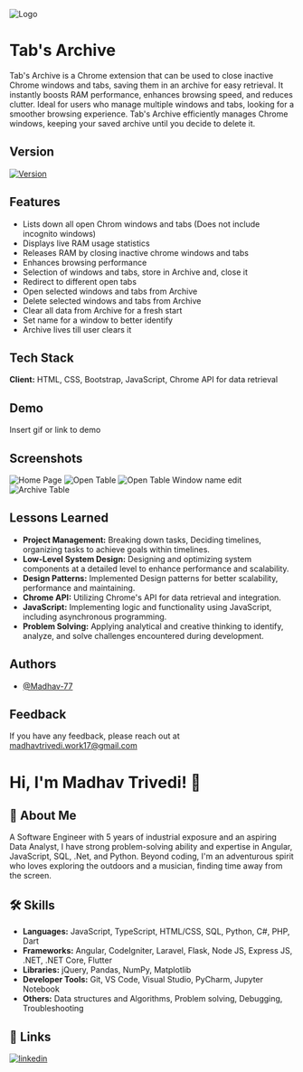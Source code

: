 
![Logo](https://github.com/Madhav-77/TabsArchive/blob/main/assets/logos/tabs-archive-high-resolution-logo-bg-color.png)


# Tab's Archive

Tab's Archive is a Chrome extension that can be used to close inactive Chrome windows and tabs, saving them in an archive for easy retrieval. It instantly boosts RAM performance, enhances browsing speed, and reduces clutter. Ideal for users who manage multiple windows and tabs, looking for a smoother browsing experience. Tab's Archive efficiently manages Chrome windows, keeping your saved archive until you decide to delete it.


## Version

[![Version](https://img.shields.io/badge/version-1.0.0.alpha.1-blue.svg)](https://semver.org)


## Features

- Lists down all open Chrom windows and tabs (Does not include incognito windows)
- Displays live RAM usage statistics
- Releases RAM by closing inactive chrome windows and tabs
- Enhances browsing performance 
- Selection of windows and tabs, store in Archive and, close it
- Redirect to different open tabs
- Open selected windows and tabs from Archive
- Delete selected windows and tabs from Archive
- Clear all data from Archive for a fresh start
- Set name for a window to better identify
- Archive lives till user clears it


## Tech Stack

**Client:** HTML, CSS, Bootstrap, JavaScript, Chrome API for data retrieval

## Demo

Insert gif or link to demo


## Screenshots

![Home Page](https://github.com/Madhav-77/TabsArchive/blob/main/assets/screenshots/Dashboard%20-%20Archive%20table.png)
![Open Table](https://github.com/Madhav-77/TabsArchive/blob/main/assets/screenshots/Dashboard%20-%20Open%20table.png)
![Open Table Window name edit](https://github.com/Madhav-77/TabsArchive/blob/main/assets/screenshots/Dashboard%20-%20Window%20name%20edit.png)
![Archive Table](https://github.com/Madhav-77/TabsArchive/blob/main/assets/screenshots/Home%20screen.png)


## Lessons Learned

- **Project Management:** Breaking down tasks, Deciding timelines, organizing tasks to achieve goals within timelines.
- **Low-Level System Design:** Designing and optimizing system components at a detailed level to enhance performance and scalability.
- **Design Patterns:** Implemented Design patterns for better scalability, performance and maintaining.
- **Chrome API:** Utilizing Chrome's API for data retrieval and integration.
- **JavaScript:** Implementing logic and functionality using JavaScript, including asynchronous programming.
- **Problem Solving:** Applying analytical and creative thinking to identify, analyze, and solve challenges encountered during development.


## Authors

- [@Madhav-77](https://www.github.com/Madhav-77)


## Feedback

If you have any feedback, please reach out at madhavtrivedi.work17@gmail.com
# Hi, I'm Madhav Trivedi! 👋


## 🚀 About Me
A Software Engineer with 5 years of industrial exposure and an aspiring Data Analyst, I have strong problem-solving ability and expertise in Angular, 
JavaScript, SQL, .Net, and Python. Beyond coding, I'm an adventurous spirit who loves exploring the outdoors and a musician, finding time away from the screen.

## 🛠 Skills
- **Languages:** JavaScript, TypeScript, HTML/CSS, SQL, Python, C#, PHP, Dart
- **Frameworks:** Angular, CodeIgniter, Laravel, Flask, Node JS, Express JS, .NET, .NET Core, Flutter
- **Libraries:** jQuery, Pandas, NumPy, Matplotlib
- **Developer Tools:** Git, VS Code, Visual Studio, PyCharm, Jupyter Notebook
- **Others:** Data structures and Algorithms, Problem solving, Debugging, Troubleshooting


## 🔗 Links
[![linkedin](https://img.shields.io/badge/linkedin-0A66C2?style=for-the-badge&logo=linkedin&logoColor=white)](https://www.linkedin.com/in/madhavpt/)

